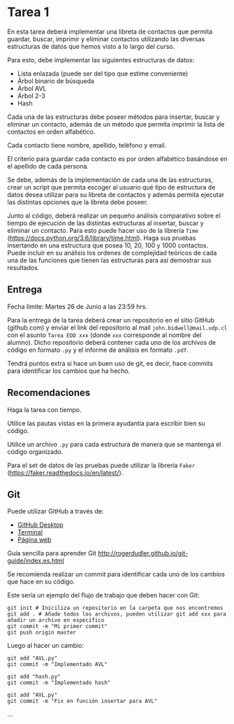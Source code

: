 # Tarea 1

En esta tarea deberá implementar una libreta de contactos que permita guardar, buscar, imprimir y eliminar contactos utilizando las diversas estructuras de datos que hemos visto a lo largo del curso.

Para esto, debe implementar las siguientes estructuras de datos:
* Lista enlazada (puede ser del tipo que estime conveniente)
* Árbol binario de búsqueda
* Árbol AVL
* Árbol 2-3
* Hash

Cada una de las estructuras debe poseer métodos para insertar, buscar y eliminar un contacto, además de un método que permita imprimir la lista de contactos en orden alfabético.

Cada contacto tiene nombre, apellido, teléfono y email.

El criterio para guardar cada contacto es por orden alfabético basándose en el apellido de cada persona.

Se debe, además de la implementación de cada una de las estructuras, crear un script que permita escoger al usuario qué tipo de estructura de datos desea utilizar para su libreta de contactos y además permita ejecutar las distintas opciones que la libreta debe poseer.

Junto al código, deberá realizar un pequeño análisis comparativo sobre el tiempo de ejecución de las distintas estructuras al insertar, buscar y eliminar un contacto. Para esto puede hacer uso de la librería `Time` (https://docs.python.org/3.6/library/time.html). Haga sus pruebas insertando en una estructura que posea 10, 20, 100 y 1000 contactos. Puede incluir en su análisis los ordenes de complejidad teóricos de cada una de las funciones que tienen las estructuras para así demostrar sus resultados.

## Entrega

Fecha límite: Martes 26 de Junio a las 23:59 hrs.

Para la entrega de la tarea deberá crear un repositorio en el sitio GitHub (github.com) y enviar el link del repositorio al mail `john.bidwell@mail.udp.cl` con el asunto `Tarea EDD xxx` (donde `xxx` corresponde al nombre del alumno). Dicho repositorio deberá contener cada uno de los archivos de código en formato `.py` y el informe de análisis en formato `.pdf`.

Tendrá puntos extra si hace un buen uso de git, es decir, hace commits para identificar los cambios que ha hecho.

## Recomendaciones

Haga la tarea con tiempo.

Utilice las pautas vistas en la primera ayudantía para escribir bien su código. 

Utilice un archivo `.py` para cada estructura de manera que se mantenga el código organizado.

Para el set de datos de las pruebas puede utilizar la librería `Faker` (https://faker.readthedocs.io/en/latest/).


## Git

Puede utilizar GitHub a través de:
* [GitHub Desktop](https://services.github.com/on-demand/github-desktop/es/instalar-github-desktop)
* [Terminal](https://gist.github.com/derhuerst/1b15ff4652a867391f03)
* [Página web](https://github.com)

Guía sencilla para aprender Git http://rogerdudler.github.io/git-guide/index.es.html 

Se recomienda realizar un commit para identificar cada uno de los cambios que hace en su código.

Este sería un ejemplo del flujo de trabajo que deben hacer con Git:

```git
git init # Iniciliza un repositorio en la carpeta que nos encontremos
git add . # Añade todos los archivos, pueden utilizar git add xxx para añadir un archivo en específico
git commit -m "Mi primer commit"
git push origin master
``` 

Luego al hacer un cambio:

```git
git add "AVL.py"
git commit -m "Implementado AVL"
```

```git
git add "hash.py"
git commit -m "Implementado hash"
```

```git
git add "AVL.py"
git commit -m "Fix en función insertar para AVL"
```
...